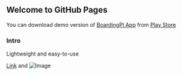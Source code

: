 ## Welcome to GitHub Pages

You can download demo version of [BoardingPl App](https://play.google.com/store/apps/details?id=com.stargatex.lahiru.boardingapp) from [Play Store](https://play.google.com/store/apps/developer?id=LahiruStargateX)



### Intro

Lightweight and easy-to-use



[Link](url) and ![Image](src)
```

